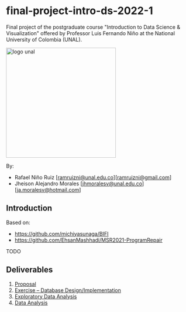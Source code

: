 # final-project-intro-ds-2022-1

Final project of the postgraduate course "Introduction to Data Science & Visualization" offered by Professor Luis Fernando Niño at the National University of Colombia (UNAL).

<img src="https://minas.medellin.unal.edu.co/eventos/latwaves2018/images/logo_unal.png" alt="logo unal" width="300"/>

By:
- Rafael Niño Ruiz [ramruizni@unal.edu.co][ramruizni@gmail.com]
- Jheison Alejandro Morales [jhmoralesv@unal.edu.co][ja.moralesv@hotmail.com]


## Introduction

Based on: 
- https://github.com/michiyasunaga/BIFI
- https://github.com/EhsanMashhadi/MSR2021-ProgramRepair

TODO

## Deliverables

1. [Proposal](./1_proposal/README.md)
2. [Exercise – Database Design/Implementation](./2_database_design_impl/README.md)
3. [Exploratory Data Analysis](./3_eda/exploratory_data_analysis.ipynb)
4. [Data Analysis](./4_da/data_analysis.ipynb)
